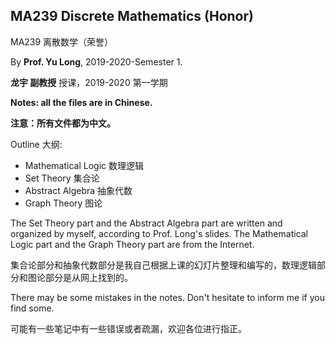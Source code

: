 ## MA239 Discrete Mathematics (Honor)

MA239 离散数学（荣誉）

By **Prof. Yu Long**, 2019-2020-Semester 1.

**龙宇 副教授** 授课，2019-2020 第一学期

**Notes: all the files are in Chinese.**

**注意：所有文件都为中文。** 

Outline 大纲:

- Mathematical Logic 数理逻辑
- Set Theory 集合论
- Abstract Algebra 抽象代数
- Graph Theory 图论

The Set Theory part and the Abstract Algebra part are written and organized by myself, according to Prof. Long's slides. The Mathematical Logic part and the Graph Theory part are from the Internet.

集合论部分和抽象代数部分是我自己根据上课的幻灯片整理和编写的，数理逻辑部分和图论部分是从网上找到的。

There may be some mistakes in the notes. Don't hesitate to inform me if you find some.

可能有一些笔记中有一些错误或者疏漏，欢迎各位进行指正。